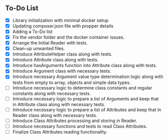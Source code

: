 ## To-Do List

- [x] Library initialization with minimal docker setup
- [x] Updating composer.json file with propper details
- [x] Adding a To-Do list
- [x] Fix the vendor folder and the docker container issues.
- [X] Arrange the Initial Reader with tests.
- [X] Clean-up unwanted files.
- [x] Introduce AttributeHelper class along with tests.
- [x] Introduce Attribute class along with tests.
- [x] Introduce hasArguments function into Attribute class along with tests.
- [x] Introduce Argument class with necessary tests.
- [x] Introduce necessary Argument value type determination logic along with tests from empty to array, objects and simple data types.
- [ ] Introduce necessary logic to determine class constants and regular constants along with necessary tests.
- [ ] Introduce necessary logic to prepare a list of Arguments and keep that in Attribute class along with necessary tests.
- [ ] Introduce necessary logic to prepare a list of Attributes and keep that in Reader class along with necessary tests.
- [ ] Introduce Class Attributes processing and storing in Reader.
- [ ] Introduce necessary functions and tests to read Class Attributes.
- [ ] Finalize Class Attributes reading functionality.